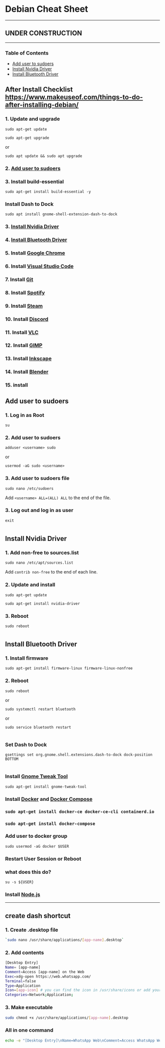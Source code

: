 # Debian Cheat Sheet

---
## **UNDER CONSTRUCTION**
---

### Table of Contents

* [Add user to sudoers](#add-user-to-sudoers)
* [Install Nvidia Driver](#install-nvidia-driver)
* [Install Bluetooth Driver](#install-bluetooth-driver)


## After Install Checklist https://www.makeuseof.com/things-to-do-after-installing-debian/

### 1. Update and upgrade

`sudo apt-get update`

`sudo apt-get upgrade`

or 

`sudo apt update && sudo apt upgrade`

### 2. [Add user to sudoers](#add-user-to-sudoers)

### 3. Install build-essential

`sudo apt-get install build-essential -y`

### Install Dash to Dock

`sudo apt install gnome-shell-extension-dash-to-dock`



### 3. [Install Nvidia Driver](#install-nvidia-driver)

### 4. [Install Bluetooth Driver](#install-bluetooth-driver)

### 5. Install [Google Chrome](https://www.google.com/chrome/)

### 6. Install [Visual Studio Code](https://code.visualstudio.com/)

### 7. Install [Git](https://git-scm.com/)

### 8. Install [Spotify](https://www.spotify.com/us/download/linux/)

### 9. Install [Steam](https://store.steampowered.com/about/)

### 10. Install [Discord](https://discordapp.com/download)

### 11. Install [VLC](https://www.videolan.org/vlc/index.html)

### 12. Install [GIMP](https://www.gimp.org/)

### 13. Install [Inkscape](https://inkscape.org/)

### 14. Install [Blender](https://www.blender.org/)

### 15. install 

## Add user to sudoers

### 1. Log in as Root

`su`

### 2. Add user to sudoers

`adduser <username> sudo`

or 

`usermod -aG sudo <username>`

### 3. Add user to sudoers file

`sudo nano /etc/sudoers`

Add `<username> ALL=(ALL) ALL` to the end of the file.


### 3. Log out and log in as user

`exit`

#

## Install Nvidia Driver

### 1. Add non-free to sources.list

`sudo nano /etc/apt/sources.list`

Add `contrib non-free` to the end of each line.

### 2. Update and install

`sudo apt-get update`

`sudo apt-get install nvidia-driver`

### 3. Reboot

`sudo reboot`

#

## Install Bluetooth Driver

### 1. Install firmware

`sudo apt-get install firmware-linux firmware-linux-nonfree`

### 2. Reboot

`sudo reboot`

or 

`sudo systemctl restart bluetooth`

or 

`sudo service bluetooth restart`

#

### Set Dash to Dock

`gsettings set org.gnome.shell.extensions.dash-to-dock dock-position BOTTOM`

#

### Install [Gnome Tweak Tool](https://wiki.gnome.org/Apps/Tweaks)

`sudo apt-get install gnome-tweak-tool`


### Install  [Docker](https://docs.docker.com/install/linux/docker-ce/debian/) and [Docker Compose](https://docs.docker.com/compose/install/)

### `sudo apt-get install docker-ce docker-ce-cli containerd.io`

### `sudo apt-get install docker-compose`

### Add user to docker group

`sudo usermod -aG docker $USER`

### Restart User Session or Reboot

### what does this do?
`su -s ${USER}`


### Install [Node.js](https://nodejs.org/en/download/package-manager/#debian-and-ubuntu-based-linux-distributions)

---

## create dash shortcut

### 1. Create .desktop file

```bash
`sudo nano /usr/share/applications/[app-name].desktop`
```

### 2. Add contents

```bash
[Desktop Entry]
Name= [app-name]
Comment=Access [app-name] on the Web
Exec=xdg-open https://web.whatsapp.com/
Terminal=false
Type=Application
Icon=[app-icon] # you can find the icon in /usr/share/icons or add your own just put the path here
Categories=Network;Application;
```

### 3. Make executable

```bash
sudo chmod +x /usr/share/applications/[app-name].desktop
```
### All in one command

```bash
echo -e "[Desktop Entry]\nName=WhatsApp Web\nComment=Access WhatsApp Web\nExec=xdg-open https://web.whatsapp.com/\nTerminal=false\nType=Application\nIcon=whatsapp\nCategories=Network;InstantMessaging;" | tee ~/.local/share/applications/whatsapp-web.desktop && chmod +x ~/.local/share/applications/whatsapp-web.desktop
